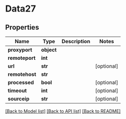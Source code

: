 # Data27

## Properties
Name | Type | Description | Notes
------------ | ------------- | ------------- | -------------
**proxyport** | **object** |  | 
**remoteport** | **int** |  | 
**url** | **str** |  | [optional] 
**remotehost** | **str** |  | 
**processed** | **bool** |  | [optional] 
**timeout** | **int** |  | [optional] 
**sourceip** | **str** |  | [optional] 

[[Back to Model list]](../README.md#documentation-for-models) [[Back to API list]](../README.md#documentation-for-api-endpoints) [[Back to README]](../README.md)


